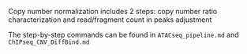 Copy number normalization includes 2 steps: 
	copy number ratio characterization and read/fragment count in peaks adjustment 

The step-by-step commands can be found in `ATACseq_pipeline.md` and `ChIPseq_CNV_DiffBind.md`
